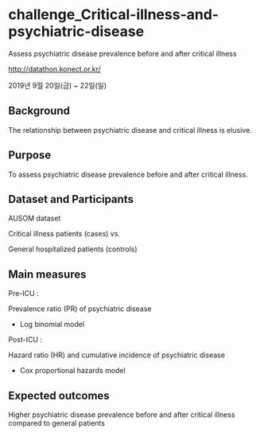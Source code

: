 # challenge_Critical-illness-and-psychiatric-disease
Assess psychiatric disease prevalence before and after critical illness

http://datathon.konect.or.kr/

2019년 9월 20일(금) ~ 22일(일)

## Background

The relationship between psychiatric disease
and critical illness is elusive.

## Purpose

To assess psychiatric disease prevalence before
and after critical illness.

## Dataset and Participants

AUSOM dataset

Critical illness patients (cases) vs.

General hospitalized patients (controls)

## Main measures

Pre-ICU : 

Prevalence ratio (PR) of psychiatric
disease

- Log binomial model

Post-ICU :

Hazard ratio (HR) and cumulative
incidence of psychiatric disease

- Cox proportional hazards model

## Expected outcomes

Higher psychiatric disease prevalence before and after critical illness compared to general patients
